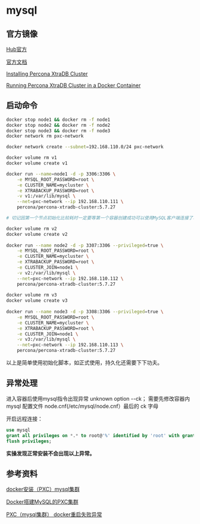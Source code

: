 # mysql

## 官方镜像

[Hub官方](https://hub.docker.com/r/percona/percona-xtradb-cluster)

[官方文档](https://www.percona.com/doc/percona-xtradb-cluster/5.7/index.html)

[Installing Percona XtraDB Cluster](https://www.percona.com/doc/percona-xtradb-cluster/5.7/install/index.html)

[Running Percona XtraDB Cluster in a Docker Container](https://www.percona.com/doc/percona-xtradb-cluster/5.7/install/docker.html#pxc-docker-container-running)

## 启动命令

```sh
docker stop node1 && docker rm -f node1
docker stop node2 && docker rm -f node2
docker stop node3 && docker rm -f node3
docker network rm pxc-network  

docker network create --subnet=192.168.110.0/24 pxc-network

docker volume rm v1
docker volume create v1

docker run --name=node1 -d -p 3306:3306 \
    -e MYSQL_ROOT_PASSWORD=root \
    -e CLUSTER_NAME=mycluster \
    -e XTRABACKUP_PASSWORD=root \
    -v v1:/var/lib/mysql \
    --net=pxc-network --ip 192.168.110.111 \
    percona/percona-xtradb-cluster:5.7.27

# 切记因第一个节点初始化比较耗时一定要等第一个容器创建成功可以使用MySQL客户端连接了才能创建第二个，或者会报错创建不了下面的容器！！！

docker volume rm v2
docker volume create v2
    
docker run --name node2 -d -p 3307:3306 --privileged=true \
    -e MYSQL_ROOT_PASSWORD=root \
    -e CLUSTER_NAME=mycluster \
    -e XTRABACKUP_PASSWORD=root \
    -e CLUSTER_JOIN=node1 \
    -v v2:/var/lib/mysql \
    --net=pxc-network --ip 192.168.110.112 \
    percona/percona-xtradb-cluster:5.7.27
         
docker volume rm v3
docker volume create v3
    
docker run --name node3 -d -p 3308:3306 --privileged=true \
    -e MYSQL_ROOT_PASSWORD=root \
    -e CLUSTER_NAME=mycluster \
    -e XTRABACKUP_PASSWORD=root \
    -e CLUSTER_JOIN=node1 \
    -v v3:/var/lib/mysql \
    --net=pxc-network --ip 192.168.110.113 \
    percona/percona-xtradb-cluster:5.7.27
```

以上是简单使用初始化脚本，如正式使用，持久化还需要下下功夫。

## 异常处理

进入容器后使用mysql指令出现异常 unknown option --ck；
需要先修改容器内 mysql 配置文件 node.cnf(/etc/mysql/node.cnf）最后的 ck 字母

开启远程连接：

```sql
use mysql
grant all privileges on *.* to root@'%' identified by 'root' with grant option;
flush privileges;
```

**实操发现正常安装不会出现以上异常。**

## 参考资料

[docker安装（PXC）mysql集群](https://www.jianshu.com/p/e7d4eaaecbec)

[Docker搭建MySQL的PXC集群](https://www.cnblogs.com/lonelyxmas/p/10584902.html)

[PXC（mysql集群） docker重启失败异常](https://blog.csdn.net/qq_35394891/article/details/83065193)
